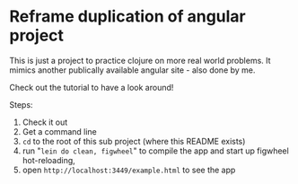 # Reframe duplication of angular project  

This is just a project to practice clojure on more real world problems. It mimics another publically available angular site - also done by me.

Check out the tutorial to have a look around!


Steps:

1. Check it out
2. Get a command line
3. `cd` to the root of this sub project (where this README exists)
4. run "`lein do clean, figwheel`"  to compile the app and start up figwheel hot-reloading, 
5. open `http://localhost:3449/example.html` to see the app
